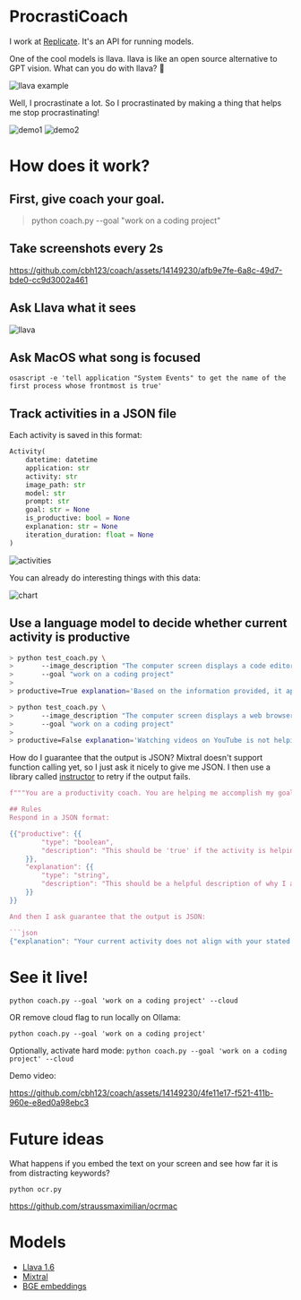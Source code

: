 # ProcrastiCoach

I work at [Replicate](https://replicate.com/home). It's an API for running models.

One of the cool models is llava. llava is like an open source alternative to GPT vision. What can you do with llava? 🤔

![llava example](./readme_images/llava2.png)

Well, I procrastinate a lot. So I procrastinated by making a thing that helps me stop procrastinating!

![demo1](./readme_images/example1.png)
![demo2](./readme_images/example2.png)

# How does it work?

## First, give coach your goal.

> python coach.py --goal "work on a coding project"

## Take screenshots every 2s

https://github.com/cbh123/coach/assets/14149230/afb9e7fe-6a8c-49d7-bde0-cc9d3002a461

## Ask Llava what it sees

![llava](./readme_images/llava.png)

## Ask MacOS what song is focused

`osascript -e 'tell application "System Events" to get the name of the first process whose frontmost is true'`

## Track activities in a JSON file

Each activity is saved in this format:

```python
Activity(
    datetime: datetime
    application: str
    activity: str
    image_path: str
    model: str
    prompt: str
    goal: str = None
    is_productive: bool = None
    explanation: str = None
    iteration_duration: float = None
)
```

![activities](./readme_images/activities.png)

You can already do interesting things with this data:

![chart](./readme_images/time.png)

## Use a language model to decide whether current activity is productive

```bash
> python test_coach.py \
>       --image_description "The computer screen displays a code editor with a file open, showing a Python script." \
>       --goal "work on a coding project"
>
> productive=True explanation='Based on the information provided, it appears that you have a code editor open and are viewing a Python script, which aligns with your goal of working on a coding project. Therefore, your current activity is considered productive.'
```

```bash
> python test_coach.py \
>       --image_description "The computer screen displays a web browser with YouTube Open" \
>       --goal "work on a coding project"
>
> productive=False explanation='Watching videos on YouTube is not helping you work on your coding project. Try closing the YouTube tab and opening your coding project instead.'
```

How do I guarantee that the output is JSON? Mixtral doesn't support function calling yet, so I just ask it nicely to give me JSON. I then use a library called [instructor](https://jxnl.github.io/instructor/) to retry if the output fails.

```python
f"""You are a productivity coach. You are helping me accomplish my goal of {goal}. Let me know if you think the description of my current activity is in line with my goals.

## Rules
Respond in a JSON format:

{{"productive": {{
        "type": "boolean",
        "description": "This should be 'true' if the activity is helping me accomplish my goal, otherwise 'false'"
    }},
    "explanation": {{
        "type": "string",
        "description": "This should be a helpful description of why I am not productive, only required if productive == false"
    }}
}}

And then I ask guarantee that the output is JSON:

```json
{"explanation": "Your current activity does not align with your stated goal of working on a coding project. Watching videos on YouTube is not actively contributing to the development of your coding skills or making progress on a specific project. It may be helpful to close unnecessary tabs and focus on opening the code editor or IDE to start making progress towards your goal.", "productive": false}
```

# See it live!

`python coach.py --goal 'work on a coding project' --cloud`

OR remove cloud flag to run locally on Ollama:

`python coach.py --goal 'work on a coding project'`

Optionally, activate hard mode:
`python coach.py --goal 'work on a coding project' --cloud`

Demo video:

https://github.com/cbh123/coach/assets/14149230/4fe11e17-f521-411b-960e-e8ed0a98ebc3



# Future ideas
What happens if you embed the text on your screen and see how far it is from distracting keywords?

`python ocr.py`

https://github.com/straussmaximilian/ocrmac


# Models
- [Llava 1.6](https://replicate.com/yorickvp/llava-v1.6-mistral-7b)
- [Mixtral](https://replicate.com/mistralai/mixtral-8x7b-instruct-v0.1)
- [BGE embeddings](https://replicate.com/nateraw/bge-large-en-v1.5)
